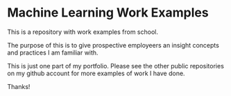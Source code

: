 # Machine Learning Work Examples

This is a repository with work examples from school.

The purpose of this is to give prospective employeers an insight concepts and practices I am familiar with.

This is just one part of my portfolio. Please see the other public repositories on my github account for more examples of work I have done. 

Thanks!
